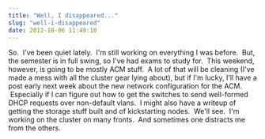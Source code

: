 ```yaml
---
title: "Well, I disappeared..."
slug: "well-i-disappeared"
date: 2012-10-06 11:49:18
---
```


So.  I've been quiet lately.  I'm still working on everything I was before.  But, the semester is in full swing, so I've had exams to study for.  This weekend, however, is going to be mostly ACM stuff.  A lot of that will be cleaning (I've made a mess with all the cluster gear lying about), but if I'm lucky, I'll have a post early next week about the new network configuration for the ACM.  Especially if I can figure out how to get the switches to send well-formed DHCP requests over non-default vlans.  I might also have a writeup of getting the storage stuff built and of kickstarting nodes.  We'll see.  I'm working on the cluster on many fronts.  And sometimes one distracts me from the others.